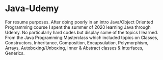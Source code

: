 # Java-Udemy
For resume purposes. After doing poorly in an intro Java/Object Oriented Programming course I spent the summer of 2020 learning Java through Udemy. No particularly hard codes but display some of the topics I learned. From the Java Programming Masterclass which included topics on Classes, Constructors, Inheritance, Composition, Encapsulation, Polymorphism, Arrays, Autoboxing/Unboxing, Inner & Abstract classes & Interfaces, Generics.
